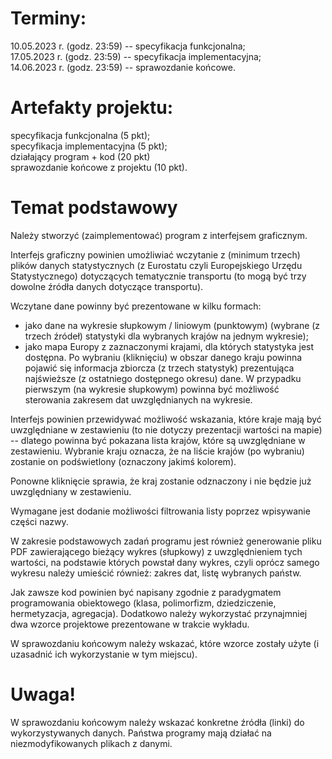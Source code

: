 # Terminy:

10.05.2023 r. (godz. 23:59) -- specyfikacja funkcjonalna;\
17.05.2023 r. (godz. 23:59) -- specyfikacja implementacyjna;\
14.06.2023 r. (godz. 23:59) -- sprawozdanie końcowe.

# Artefakty projektu:

specyfikacja funkcjonalna (5 pkt);\
specyfikacja implementacyjna (5 pkt);\
działający program + kod (20 pkt)\
sprawozdanie końcowe z projektu (10 pkt).

# Temat podstawowy

Należy stworzyć (zaimplementować) program z interfejsem graficznym.

Interfejs graficzny powinien umożliwiać wczytanie z (minimum trzech) plików danych statystycznych (z Eurostatu czyli Europejskiego Urzędu Statystycznego) dotyczących tematycznie transportu (to mogą być trzy dowolne źródła danych dotyczące transportu).

Wczytane dane powinny być prezentowane w kilku formach:

- jako dane na wykresie słupkowym / liniowym (punktowym) (wybrane (z trzech źródeł) statystyki dla wybranych krajów na jednym wykresie);
- jako mapa Europy z zaznaczonymi krajami, dla których statystyka jest dostępna. Po wybraniu (kliknięciu) w obszar danego kraju powinna pojawić się informacja zbiorcza (z trzech statystyk) prezentująca najświeższe (z ostatniego dostępnego okresu) dane.
W przypadku pierwszym (na wykresie słupkowym) powinna być możliwość sterowania zakresem dat uwzględnianych na wykresie.

Interfejs powinien przewidywać możliwość wskazania, które kraje mają być uwzględniane w zestawieniu (to nie dotyczy prezentacji wartości na mapie) -- dlatego powinna być pokazana lista krajów, które są uwzględniane w zestawieniu. Wybranie kraju oznacza, że na liście krajów (po wybraniu) zostanie on podświetlony (oznaczony jakimś kolorem).

Ponowne kliknięcie sprawia, że kraj zostanie odznaczony i nie będzie już uwzględniany w zestawieniu.

Wymagane jest dodanie możliwości filtrowania listy poprzez wpisywanie części nazwy.

W zakresie podstawowych zadań programu jest również generowanie pliku PDF
zawierającego bieżący wykres (słupkowy) z uwzględnieniem tych wartości, na podstawie których powstał dany wykres, czyli oprócz samego wykresu należy umieścić również: zakres dat, listę wybranych państw.

Jak zawsze kod powinien być napisany zgodnie z paradygmatem programowania obiektowego (klasa, polimorfizm, dziedziczenie, hermetyzacja, agregacja). Dodatkowo należy wykorzystać przynajmniej dwa wzorce projektowe prezentowane w trakcie wykładu.

W sprawozdaniu końcowym należy wskazać, które wzorce zostały użyte (i uzasadnić ich wykorzystanie w tym miejscu).

# Uwaga! 
W sprawozdaniu końcowym należy wskazać konkretne źródła (linki) do wykorzystywanych danych. Państwa programy mają działać na niezmodyfikowanych plikach z danymi.

